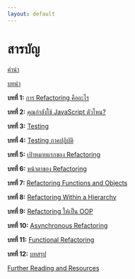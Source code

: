 ```yaml
---
layout: default
---
```


# [](#header-1)สารบัญ

[คำนำ](chapters/foreword.html)


[บทนำ](chapters/preface.html)


**บทที่ 1:** [การ Refactoring คืออะไร](chapters/01.html)


**บทที่ 2:** [คุณกำลังใช้ JavaScript ตัวไหน?](chapters/02.html)


**บทที่ 3:** [Testing](chapters/03.html)


**บทที่ 4:** [Testing ภาคปฏิบัติ](chapters/04.html)


**บทที่ 5:** [เป้าหมายแรกของ Refactoring](chapters/05.html)


**บทที่ 6:** [หน้าตาของ Refactoring](chapters/06.html)


**บทที่ 7:** [Refactoring Functions and Objects](chapters/07.html)


**บทที่ 8:** [Refactoring Within a Hierarchy](chapters/08.html)


**บทที่ 9:** [Refactoring ให้เป็น OOP](chapters/09.html)


**บทที่ 10:** [Asynchronous Refactoring](chapters/10.html)


**บทที่ 11:** [Functional Refactoring](chapters/11.html)


**บทที่ 12:** [บทสรุป](chapters/12.html)


[Further Reading and Resources](chapters/final.html)
